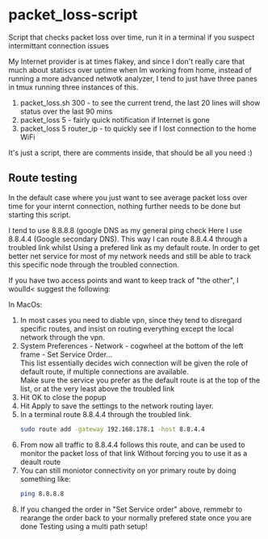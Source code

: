 # packet_loss-script
Script that checks packet loss over time, run it in a terminal if you suspect intermittant connection issues

My Internet provider is at times flakey, and since I don't really care that much about statiscs over uptime when Im working from home, instead of running a more advanced netwotk analyzer, I tend to just have three panes in tmux running three instances of this.

1. packet_loss.sh 300 - to see the current trend, the last 20 lines will show status over the last 90 mins
5. packet_loss 5 - fairly quick notification if Internet is gone
3. packet_loss 5 router_ip - to quickly see if I lost connection to the home WiFi


It's just a script, there are comments inside, that should be all you need :)

## Route testing

 In the default case where you just want to see average packet loss
 over time for your internt connection, nothing further needs to be done 
 but starting this script.

 I tend to use 8.8.8.8 (google DNS as my general ping check
 Here I use 8.8.4.4 (Google secondary DNS).
 This way I can route 8.8.4.4 through a troubled link whilst
 Using a prefered link as my default route. In order to get better
 net service for most of my network needs and still be able to track
 this specific node through the troubled connection.

 If you have two access points and want to keep track of "the other",
 I woulld< suggest the following:

 In MacOs:

 1. In most cases you need to diable vpn, since they tend to
    disregard specific routes, and insist on routing everything
    except the local network through the vpn.
 1. System Preferences - Network - cogwheel at the bottom of the
    left frame - Set Service Order...<br>
    This list essentially decides wich connection will be given the role of default route, if multiple connections are available.<br>
    Make sure the service you prefer as the default route is at
    the top of the list, or at the very least above the troubled link
 1. Hit OK to close the popup
 1. Hit Apply to save the settings to the network routing layer.
 1. In a terminal route 8.8.4.4 through the troubled link.
    ```bash 
    sudo route add -gateway 192.168.178.1 -host 8.8.4.4
    ```
 6.  From now all traffic to 8.8.4.4 follows this route,
    and can be used to monitor the packet loss of that link
    Without forcing you to use it as a deault route
 1. You can still moniotor connectivity on yor primary
    route by doing something like:  
    ```bash 
    ping 8.8.8.8
    ```
 1. If you changed the order in "Set Service order" above,
    remmebr to rearange the order back to your normally prefered
    state once you are done Testing using a multi path setup!
